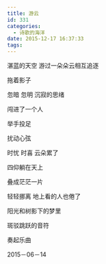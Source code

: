 ```yaml
---
title: 游云
id: 331
categories:
  - 诗歌的海洋
date: 2015-12-17 16:37:33
tags:
---
```


湛蓝的天空
游过一朵朵云相互追逐

拖着影子

忽暗 忽明
沉寂的思绪

闯进了一个人

举手投足

扰动心弦

时忧 时喜
云朵累了

四仰躺在天上

叠成茫茫一片

轻轻挪离
地上看的人也倦了

阳光和树影下的梦里

斑驳跳跃的音符

奏起乐曲

2015－06－14